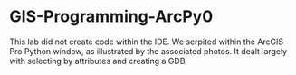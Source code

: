 # GIS-Programming-ArcPy0
This lab did not create code within the IDE. We scrpited within the ArcGIS Pro Python window, as illustrated by the associated photos. It dealt largely with selecting by attributes and creating a GDB

